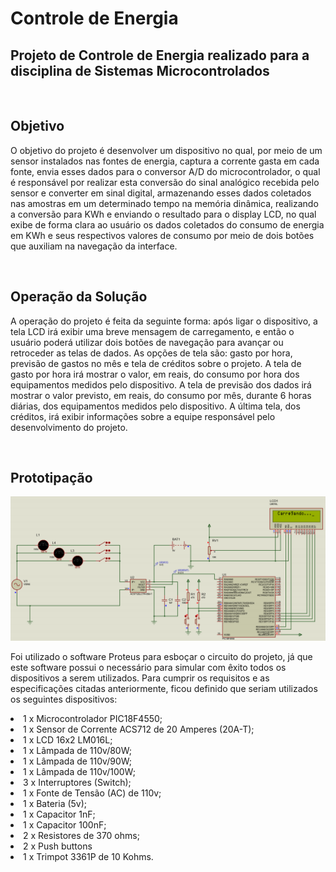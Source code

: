 # Controle de Energia

<h2>Projeto de Controle de Energia realizado para a disciplina de Sistemas Microcontrolados</h2>

<br>

<h2>Objetivo</h2>

<p>O objetivo do projeto é desenvolver um dispositivo no qual, por meio de um sensor instalados nas fontes de energia, captura a corrente gasta em cada fonte, envia esses dados para o conversor A/D do microcontrolador, o qual é responsável por realizar esta conversão do sinal analógico recebida pelo sensor e converter em sinal digital, armazenando esses dados coletados nas amostras em um determinado tempo na memória dinâmica, realizando a conversão para KWh e enviando o resultado para o display LCD, no qual  exibe de forma clara ao usuário os dados coletados do consumo de energia em KWh e seus respectivos valores de consumo por meio de dois botões que auxiliam na navegação da interface.</p>

<br>

<h2>Operação da Solução</h2>

<p>A operação do projeto é feita da seguinte forma: após ligar o dispositivo, a tela LCD irá exibir uma breve mensagem de carregamento, e então o usuário poderá utilizar dois botões de navegação para avançar ou retroceder as telas de dados. 
As opções de tela são: gasto por hora, previsão de gastos no mês e tela de créditos sobre o projeto. A tela de gasto por hora irá mostrar o valor, em reais, do consumo por hora dos equipamentos medidos pelo dispositivo. A tela de previsão dos dados irá mostrar o valor previsto, em reais, do consumo por mês, durante 6 horas diárias, dos equipamentos medidos pelo dispositivo. A última tela, dos créditos, irá exibir informações sobre a equipe responsável pelo desenvolvimento do projeto.
</p>

<br>

<h2>Prototipação</h2>

![Prototupo](./github/prototipo.png "Protótipo do Projeto")

<p>
Foi utilizado o software Proteus para esboçar o circuito do projeto, já que este software possui o necessário para simular com êxito todos os dispositivos a serem utilizados. Para cumprir os requisitos e as especificações citadas anteriormente, ficou definido que seriam utilizados os seguintes dispositivos:

<li>1 x Microcontrolador PIC18F4550;
</li>
<li>1 x Sensor de Corrente ACS712 de 20 Amperes (20A-T);
</li>
<li>1 x LCD 16x2 LM016L;</li>
<li>1 x Lâmpada de 110v/80W;
</li>
<li>1 x Lâmpada de 110v/90W;
</li>
<li>1 x Lâmpada de 110v/100W;
</li>
<li>3 x Interruptores (Switch);
</li>
<li>1 x Fonte de Tensão (AC) de 110v;
</li>
<li>1 x Bateria (5v);
</li>
<li>1 x Capacitor 1nF;
</li>
<li>1 x Capacitor 100nF;</li>
<li>2 x Resistores de 370 ohms;
</li>
<li>2 x Push buttons
</li>
<li>1 x Trimpot 3361P de 10 Kohms.</li>

</p>
